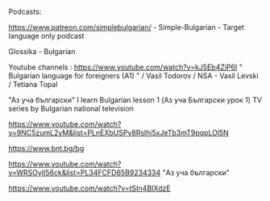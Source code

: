 
Podcasts:

https://www.patreon.com/simplebulgarian/ - Simple-Bulgarian - Target language only podcast


Glossika - Bulgarian


Youtube channels : https://www.youtube.com/watch?v=kJ5Eb4ZiP6I " Bulgarian language for foreigners (A1) " / 
Vasil Todorov / NSA - Vasil Levski / Tetiana Topal


"Аз уча български"
I learn Bulgarian lesson 1 (Аз уча Български урок 1) TV series by Bulgarian national television

https://www.youtube.com/watch?v=9NC5zumL2yM&list=PLnEXbUSPy8Rslhj5xJeTb3mT9pqpLOl5N

https://www.bnt.bg/bg


https://www.youtube.com/watch?v=WRSOyIl56ck&list=PL34FCFD65B9234334
"Аз уча български"

https://www.youtube.com/watch?v=tSIn4BIXdzE



 
